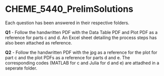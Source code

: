 # CHEME_5440_PrelimSolutions

Each question has been answered in their respective folders. 

**Q1** - Follow the handwritten PDF with the Data Table PDF and Plot PDF as a reference for parts c and d. An Excel sheet detailing the process steps has also been attached as reference. 

**Q2** - Follow the handwritten PDF with the jpg as a reference for the plot for part c and the plot PDFs as a reference for parts d and e. The corresponding codes (MATLAB for c and Julia for d and e) are attadhed in a seperate folder. 
